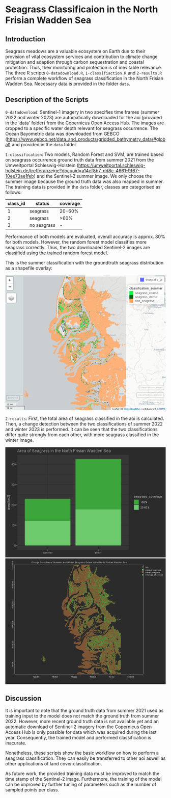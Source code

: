 # Seagrass Classificaion in the North Frisian Wadden Sea

## Introduction
Seagrass meadows are a valuable ecosystem on Earth due to their provision of vital ecosystem services and contribution to climate change mitigation and adaption through carbon sequestration and coastal protection. Thus, their monitoring and protection is of inevitable relevance. 
The three R scripts `0-datadownload.R`, `1-classifiaction.R` and `2-results.R` perform a complete workflow of seagrass classification in the North Frisian Wadden Sea. Necessary data is provided in the folder `data`.

## Description of the Scripts
`0-datadownload`: Sentinel-1 imagery in two specifies time frames (summer 2022 and winter 2023) are automatically downloaded for the aoi (provided in the 'data' folder) from the Copernicus Open Access Hub. The images are cropped to a specific water depth relevant for seagrass occurrence. The Ocean Bayometric data was downloaded from GEBCO (https://www.gebco.net/data_and_products/gridded_bathymetry_data/#global) and provided in the `data` folder.

`1-classification`: Two models, Random Forest and SVM, are trained based on seagrass occurrence ground truth data from summer 2021 from the Umweltportal Schleswig-Holstein (https://umweltportal.schleswig-holstein.de/trefferanzeige?docuuid=a14cf8b7-dd8c-4661-9f67-10ee73ae1feb) and the Sentinel-2 summer image. We only choose the summer image because the ground truth data was also mapped in summer. The training data is provided in the `data` folder, classes are categorised as follows:

|class_id|status|coverage|      
|----|-----|-------|      
|1|seagrass|20-60%|
|2|seagrass|>60%|
|3|no seagrass|-|

Performance of both models are evaluated, overall accuracy is approx. 80% for both models. However, the random forest model classifies more seagrass correctly. Thus, the two downloaded Sentinel-2 images are classified using the trained random forest model.

This is the summer classification with the groundtruth seagrass distribution as a shapefile overlay:

![classification_summer](figs/Classification_summer22.png)

`2-results`: First, the total area of seagrass classified in the aoi is calculated. Then, a change detection between the two classifications of summer 2022 and winter 2023 is performed. It can be seen that the two classifications differ quite strongly from each other, with more seagrass classified in the winter image. 

![area](figs/Area.png)
![change](figs/Change.png)

## Discussion
It is important to note that the ground truth data from summer 2021 used as training input to the model does not match the ground truth from summer 2022. However, more recent ground truth data is not available yet and an automatic download of Sentinel-2 imagery from the Copernicus Open Access Hub is only possible for data which was acquired during the last year. Consequently, the trained model and performed classification is inacurate.

Nonetheless, these scripts show the basic workflow on how to perform a seagrass classification. They can easily be transferred to other aoi aswell as other applications of land cover classification.

As future work, the provided training data must be improved to match the time stamp of the Sentinel-2 image. Furthermore, the training of the model can be improved by further tuning of parameters such as the number of sampled points per class.
